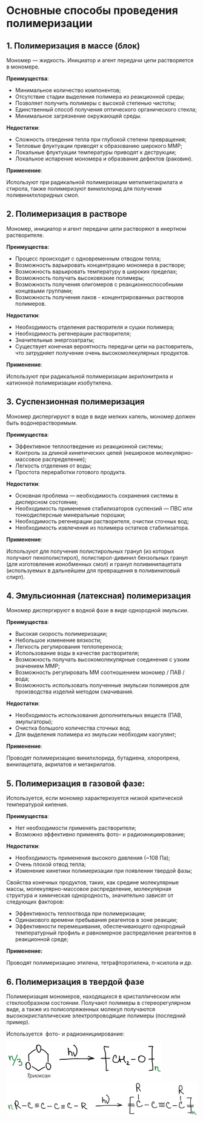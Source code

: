 # Основные способы проведения полимеризации

## 1. Полимеризация в массе \(блок\)

Мономер — жидкость. Инициатор и агент передачи цепи растворяется в мономере.

**Преимущества**:

-   Минимальное количество компонентов;
-   Отсутствие стадии выделения полимера из реакционной среды;
-   Позволяет получить полимеры с высокой степенью чистоты;
-   Единственный способ получения оптического органического стекла;
-   Минимальное загрязнение окружающей среды.

**Недостатки**:

-   Сложность отведения тепла при глубокой степени превращения;
-   Тепловые флуктуации приводят к образованию широкого ММР;
-   Локальные флуктуации температуры приводят к деструкции;
-   Локальное испарение мономера и образвание дефектов \(раковин\).

**Применение**:

Используют при радикальной полимеризации метилметакрилата и стирола, также полимеризуют винилхлорид для получения поливинилхлоридных смол.

## 2. Полимеризация в растворе

Мономер, инициатор и агент передачи цепи растворяют в инертном растворителе.

**Преимущества:**

-   Процесс происходит с одновременным отводом тепла;
-   Возможность варьировать концентрацию мономера в растворе;
-   Возможность варьировать температуру в широких пределах;
-   Возможность получать высоковязкие полимеры;
-   Возможность получения олигомеров с реакционноспособными концевыми группами;
-   Возможность получения лаков - концентрированных растворов полимеров.

**Недостатки**:

-   Необходимость отделения растворителя и сушки полимера;
-   Необходимость регенерации растворителя;
-   Значительные энергозатраты;
-   Существует конечная вероятность передачи цепи на растовритель, что затрудняет получение очень высокомолекулярных продуктов.

**Применение**:

Используют при радикальной полимеризации акрилонитрила и катионной полимеризации изобутилена.

## 3. Суспензионная полимеризация

Мономер диспергируют в воде в виде мелких капель, мономер должен быть водонерастворимым.

**Преимущества**:

-   Эффективное теплоотведение из реакционной системы;
-   Контроль за длиной кинетических цепей \(неширокое молекулярно-массовое распределение\);
-   Легкость отделения от воды;
-   Простота переработки готового продукта.

**Недостатки**:

-   Основная проблема — необходимость сохранения системы в дисперсном состоянии;
-   Необходимость применения стабилизаторов суспензий — ПВС или тонкодисперсные минеральные порошки;
-   Необходимость регенерации растворителя, очистки сточных вод;
-   Необходимость извлечения из полимера остатков стабилизатора.

**Применение**:

Используют для получения полистирольных гранул \(из которых получают пенополистирол\), полистирол-дивинил бензольных гранул \(для изготовления ионобменных смол\) и гранул поливинилацетата \(используемых в дальнейшем для превращения в поливиниловый спирт\).

## 4. Эмульсионная \(латексная\) полимеризация

Мономер диспергируют в водной фазе в виде однородной эмульсии.

**Преимущества**:

-   Высокая скорость полимеризации;
-   Небольшое изменение вязкости;
-   Легкость регулирования теплопереноса;
-   Использование воды в качестве растворителя;
-   Возможность получать высокомолекулярные соединения с узким значением ММР;
-   Возможность регулировать ММ соотношением мономер / ПАВ / вода;
-   Возможность использовать полученные эмульсии полимеров для производства изделий методом смачивания.

**Недостатки**:

-   Необходимость использования дополнительных веществ \(ПАВ, эмульгаторы\);
-   Очистка большого количества сточных вод;
-   Для выделения полимера из эмульсии необходим каогулянт;

**Применение**:

Проводят полимеризацию винилхлорида, бутадиена, хлоропрена, винилацетата, акрилатов и метакрилатов.

## 5. Полимеризация в газовой фазе:

Используется, если мономер характеризуется низкой критической температурой кипения.

**Преимущества**:

-   Нет необходимости применять растворители;
-   Возможно эффективно применять фото- и радиоинициирование;

**Недостатки**:

-   Необходимость применения высокого давления \(~108 Па\);
-   Очень плохой отвод тепла;
-   Изменение кинетики полимеризации при появлении твердой фазы;

Свойства конечных продуктов, таких, как средине молекулярные массы, молекулярно-массовое распределение, молекулярная структура и химическая однородность, значительно зависят от следующих факторов:

-   Эффективность теплоотвода при полимеризации;
-   Одинакового времени пребывания реагентов в зоне реакции;
-   Эффективности перемешивания, обеспечивающего однородный температурный профиль и равномерное распределение реагентов в реакционной среде;

**Применение:**

Проводят полимеризацию этилена, тетрафторэтилена, п-ксилола и др.

## 6. Полимеризация в твердой фазе

Полимеризация мономеров, находящихся в кристаллическом или стеклообразном состоянии. Получают полимеры в стереорегулярном виде, а также из полисопряженных молекул получаются высококристаллические электропроводящие полимеры \(последний пример\).

Используется  фото- и радиоинициирование:

![](../images/vms/sposoby-provedeniya/sposoby_clip_image001.png) ![](../images/vms/sposoby-provedeniya/sposoby_clip_image001_0000.png)

